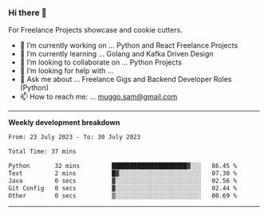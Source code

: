 ### Hi there 👋 



For Freelance Projects showcase and cookie cutters.

- 🔭 I’m currently working on ... Python and React Freelance Projects
- 🌱 I’m currently learning ... Golang and Kafka Driven Design
- 👯 I’m looking to collaborate on ... Python Projects
- 🤔 I’m looking for help with ...
- 💬 Ask me about ... Freelance Gigs and Backend Developer Roles (Python)
- 📫 How to reach me: ... muggo.sam@gmail.com
---------
**Weekly development breakdown**
<!--START_SECTION:waka-->

```txt
From: 23 July 2023 - To: 30 July 2023

Total Time: 37 mins

Python       32 mins         █████████████████████▓░░░   86.45 %
Text         2 mins          █▓░░░░░░░░░░░░░░░░░░░░░░░   07.30 %
Java         0 secs          ▓░░░░░░░░░░░░░░░░░░░░░░░░   02.56 %
Git Config   0 secs          ▓░░░░░░░░░░░░░░░░░░░░░░░░   02.44 %
Other        0 secs          ▒░░░░░░░░░░░░░░░░░░░░░░░░   00.69 %
```

<!--END_SECTION:waka-->

----------


